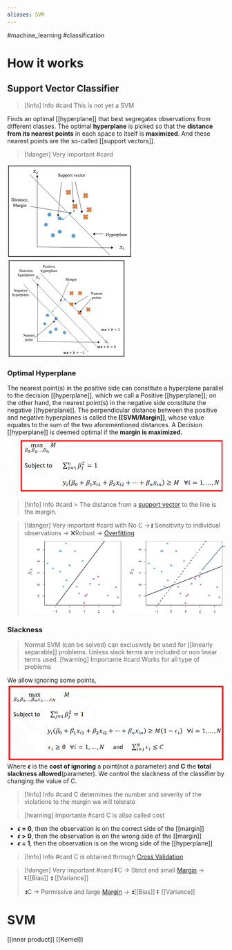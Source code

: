 ```yaml
---
aliases: SVM
---
```


#machine_learning #classification 

# How it works
## Support Vector Classifier
> [!info] Info #card
> This is not yet a SVM 

Finds an optimal [[hyperplane]] that best segregates observations from different classes. 
The optimal **hyperplane** is picked so that the **distance from its nearest points** in each space to itself is **maximized**. And these nearest points are the so-called [[support vectors]]. 
> [!danger] Very important #card
> 

![200](../assets/Pasted%20image%2020230212193620.png) ![180](../assets/Pasted%20image%2020230212194331.png)

### Optimal Hyperplane
The nearest point(s) in the positive side can constitute a hyperplane parallel to the decision [[hyperplane]], which we call a Positive [[hyperplane]]; on the other hand, the nearest point(s) in the negative side constitute the negative [[hyperplane]]. The perpendicular distance between the positive and negative hyperplanes is called the **[[SVM/Margin]]**, whose value equates to the sum of the two aforementioned distances. A Decision [[hyperplane]] is deemed optimal if the **margin is maximized.**
![](../assets/Pasted%20image%2020230207151226.png)
> [!info] Info #card > The distance from a [support vector](support%20vectors.md) to the line is the margin. 

> [!danger] Very important #card
> with No C ->⏫ Sensitivity to individual observations -> ❌Robust -> [Overfitting](Overfitting.md) 
> ![](../assets/Pasted%20image%2020230212195240.png)

### Slackness
> Normal SVM (can be solved) can exclusively be used for [[linearly separable]] problems. Unless slack terms are included or non linear terms used.
> [!warning] Importante #card Works for all type of problems
>

 We allow ignoring some points, ![](../assets/Pasted%20image%2020230207152133.png)Where **$\epsilon$** is the **cost of ignoring** a point(not a parameter) and **C** the **total slackness allowed**(parameter).
We control the slackness of the classifier by changing the value of C. 
> [!info] Info #card
> C determines the number and severity of the violations to the margin we will tolerate

> [!warning] Importante #card
> C is allso called cost 

-  **$\epsilon$ = 0**, then the observation is on the correct side of the [[margin]] 
-  **$\epsilon$ \> 0**, then the observation is on the wrong side of the [[margin]]
-  **$\epsilon$ = 1**, then the observation is on the wrong side of the [[hyperplane]]
 
  > [!info] Info #card C is obtained through [Cross Validation](Cross%20Validation.md)

 > [!danger] Very important #card
> ⏬C -> Strict and small  [Margin](../SVM/Margin.md) -> ⏬[[Bias]] ⏫ [[Variance]]
> 
> ⏫C -> Permissive and large [Margin](../SVM/Margin.md) -> ⏫[[Bias]] ⏬ [[Variance]]

# SVM
[[inner product]]
[[Kernel]]
